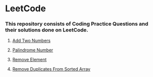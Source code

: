 # LeetCode

### This repository consists of Coding Practice Questions and their solutions done on LeetCode. <br />

1.  [Add Two Numbers](https://github.com/disha-surana/LeetCode/tree/master/Q1_Add_2_Numbers)

2.  [Palindrome Number](https://github.com/disha-surana/LeetCode/tree/master/Q2_Palindrome)

3.  [Remove Element](https://github.com/disha-surana/LeetCode/tree/master/Q3_Remove_Element)

4.  [Remove Duplicates From Sorted Array](https://github.com/disha-surana/LeetCode/tree/master/Q4_Remove_Duplicates_SortedArray)
